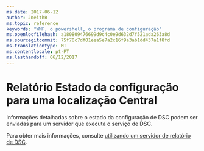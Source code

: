 ```yaml
---
ms.date: 2017-06-12
author: JKeithB
ms.topic: reference
keywords: "WMF, o powershell, o programa de configuração"
ms.openlocfilehash: a180809476699d9c4c0e9d632d7f521ada263a8d
ms.sourcegitcommit: 75f70c7df01eea5e7a2c16f9a3ab1dd437a1f8fd
ms.translationtype: MT
ms.contentlocale: pt-PT
ms.lasthandoff: 06/12/2017
---
```

# <a name="report-configuration-status-to-central-location"></a>Relatório Estado da configuração para uma localização Central

Informações detalhadas sobre o estado da configuração de DSC podem ser enviadas para um servidor que executa o serviço de DSC. 

Para obter mais informações, consulte [utilizando um servidor de relatório de DSC](https://msdn.microsoft.com/powershell/dsc/reportserver).

